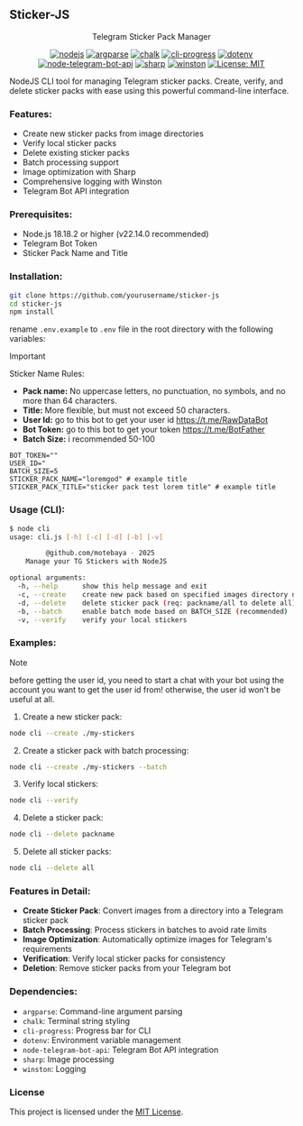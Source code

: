 ## Sticker-JS

<div align="center">
Telegram Sticker Pack Manager

[![nodejs](https://img.shields.io/badge/nodeJs-18.18.2-green?logo=node.js&logoColor=green)](https://nodejs.org)
[![argparse](https://img.shields.io/badge/argparse-2.0.1-blue?logo=nodedotjs&logoColor=white)](https://www.npmjs.com/package/argparse)
[![chalk](https://img.shields.io/badge/chalk-5.4.1-yellow?logo=javascript&logoColor=white)](https://www.npmjs.com/package/chalk)
[![cli-progress](https://img.shields.io/badge/cli--progress-3.12.0-blueviolet?logo=terminal&logoColor=white)](https://www.npmjs.com/package/cli-progress)
[![dotenv](https://img.shields.io/badge/dotenv-16.5.0-lightgrey?logo=dotenv&logoColor=white)](https://www.npmjs.com/package/dotenv)
[![node-telegram-bot-api](https://img.shields.io/badge/node--telegram--bot--api-0.66.0-0088cc?logo=telegram&logoColor=white)](https://www.npmjs.com/package/node-telegram-bot-api)
[![sharp](https://img.shields.io/badge/sharp-0.34.2-green?logo=sharp&logoColor=white)](https://sharp.pixelplumbing.com)
[![winston](https://img.shields.io/badge/winston-3.17.0-blue?logo=winston&logoColor=white)](https://github.com/winstonjs/winston)
[![License: MIT](https://img.shields.io/badge/License-MIT-red.svg?logo=github)](https://opensource.org/licenses/MIT)

</div>

NodeJS CLI tool for managing Telegram sticker packs. Create, verify, and delete sticker packs with ease using this powerful command-line interface.

### Features:

- Create new sticker packs from image directories
- Verify local sticker packs
- Delete existing sticker packs
- Batch processing support
- Image optimization with Sharp
- Comprehensive logging with Winston
- Telegram Bot API integration

### Prerequisites:

- Node.js 18.18.2 or higher (v22.14.0 recommended)
- Telegram Bot Token
- Sticker Pack Name and Title

### Installation:

```bash
git clone https://github.com/yourusername/sticker-js
cd sticker-js
npm install
```

rename `.env.example` to `.env` file in the root directory with the following variables:

> [!important]
> Sticker Name Rules:
>
> - **Pack name:** No uppercase letters, no punctuation, no symbols, and no more than 64 characters.
> - **Title:** More flexible, but must not exceed 50 characters.
> - **User Id:** go to this bot to get your user id https://t.me/RawDataBot
> - **Bot Token:** go to this bot to get your token https://t.me/BotFather
> - **Batch Size:** i recommended 50-100

```env
BOT_TOKEN=""
USER_ID="
BATCH_SIZE=5
STICKER_PACK_NAME="loremgod" # example title
STICKER_PACK_TITLE="sticker pack test lorem title" # example title
```

### Usage (CLI):

```bash
$ node cli
usage: cli.js [-h] [-c] [-d] [-b] [-v]

         @github.com/motebaya - 2025
    Manage your TG Stickers with NodeJS

optional arguments:
  -h, --help      show this help message and exit
  -c, --create    create new pack based on specified images directory name
  -d, --delete    delete sticker pack (req: packname/all to delete all)
  -b, --batch     enable batch mode based on BATCH_SIZE (recommended)
  -v, --verify    verify your local stickers
```

### Examples:

> [!note]
> before getting the user id, you need to start a chat with your bot using the account you want to get the user id from!
> otherwise, the user id won't be useful at all.

1. Create a new sticker pack:

```bash
node cli --create ./my-stickers
```

2. Create a sticker pack with batch processing:

```bash
node cli --create ./my-stickers --batch
```

3. Verify local stickers:

```bash
node cli --verify
```

4. Delete a sticker pack:

```bash
node cli --delete packname
```

5. Delete all sticker packs:

```bash
node cli --delete all
```

### Features in Detail:

- **Create Sticker Pack**: Convert images from a directory into a Telegram sticker pack
- **Batch Processing**: Process stickers in batches to avoid rate limits
- **Image Optimization**: Automatically optimize images for Telegram's requirements
- **Verification**: Verify local sticker packs for consistency
- **Deletion**: Remove sticker packs from your Telegram bot

### Dependencies:

- `argparse`: Command-line argument parsing
- `chalk`: Terminal string styling
- `cli-progress`: Progress bar for CLI
- `dotenv`: Environment variable management
- `node-telegram-bot-api`: Telegram Bot API integration
- `sharp`: Image processing
- `winston`: Logging

### License

This project is licensed under the [MIT License](LICENSE).
